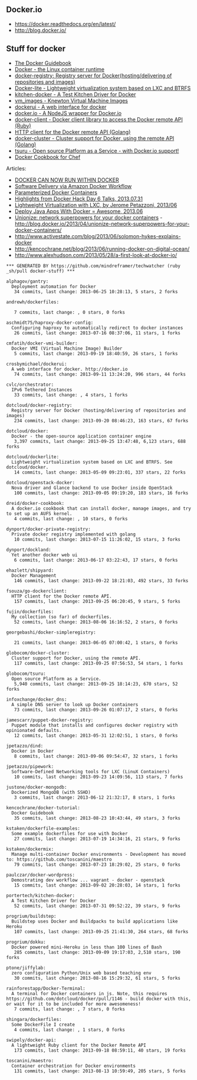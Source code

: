 ## Docker.io

  - https://docker.readthedocs.org/en/latest/
  - http://blog.docker.io/

## Stuff for docker
  - [The Docker Guidebook](http://kencochrane.net/blog/2013/08/the-docker-guidebook/)
  - [Docker - the Linux container runtime](https://github.com/dotcloud/docker)
  - [docker-registry: Registry server for Docker(hosting/delivering of repositories and images)](https://github.com/dotcloud/docker-registry)
  - [Docker-lite - Lightweight virtualization system based on LXC and BTRFS](https://github.com/dotcloud/dockerlite.git)
  - [kitchen-docker - A Test Kitchen Driver for Docker](https://github.com/portertech/kitchen-docker)
  - [vm_images - Knewton Virtual Machine Images](https://github.com/Knewton/vm_images.git)
  - [dockerui - A web interface for docker](https://github.com/crosbymichael/dockerui.git)
  - [docker.io - A NodeJS wrapper for Docker.io](https://github.com/appersonlabs/docker.io.git)
  - [docker-client - Docker client library to access the Docker remote API (Ruby)](https://github.com/geku/docker-client.git)
  - [HTTP client for the Docker remote API (Golang)](https://github.com/fsouza/go-dockerclient.git)
  - [docker-cluster - Cluster support for Docker, using the remote API (Golang)](https://github.com/globocom/docker-cluster.git)
  - [tsuru - Open source Platform as a Service - with Docker.io support!](https://github.com/globocom/tsuru.git)
  - [Docker Cookbook for Chef](https://github.com/dreid/docker-cookbook.git)



Articles:
  - [DOCKER CAN NOW RUN WITHIN DOCKER](http://blog.docker.io/2013/09/docker-can-now-run-within-docker/)
  - [Software Delivery via Amazon Docker Workflow](http://r.32k.io/adf)
  - [Parameterized Docker Containers](http://blog.james-carr.org/2013/09/04/parameterized-docker-containers/)
  - [Highlights from Docker Hack Day 6 Talks, 2013.07.31](http://blog.runkite.com/2013/07/31/highlights-from-docker-hack-day-6-talks/)
  - [Lightweight Virtualization with LXC, by Jerome Petazzoni, 2013/06 ](http://www.ciecloud.org/2013/subject/07-track06-Jerome%20Petazzoni.pdf)
  - [Deploy Java Apps With Docker = Awesome, 2013.06](http://blogs.atlassian.com/2013/06/deploy-java-apps-with-docker-awesome/)
  - [Unionize: network superpowers for your docker containers](https://gist.github.com/jpetazzo/5493295) - http://blog.docker.io/2013/04/unionize-network-superpowers-for-your-docker-containers/
  - http://www.activestate.com/blog/2013/06/solomon-hykes-explains-docker
  - http://kencochrane.net/blog/2013/06/running-docker-on-digital-ocean/
  - http://www.alexhudson.com/2013/05/28/a-first-look-at-docker-io/



<!-- PROJECTS_LIST_START -->
    *** GENERATED BY https://github.com/mindreframer/techwatcher (ruby _sh/pull docker-stuff) *** 

    alphagov/gantry:
      Deployment automation for Docker
       34 commits, last change: 2013-06-25 10:28:13, 5 stars, 2 forks

    andrewh/dockerfiles:

       7 commits, last change: , 0 stars, 0 forks

    aschmidt75/haproxy-docker-config:
      Configuring haproxy to automatically redirect to docker instances
       26 commits, last change: 2013-07-16 08:37:06, 11 stars, 1 forks

    cmfatih/docker-vmi-builder:
      Docker VMI (Virtual Machine Image) Builder
       5 commits, last change: 2013-09-19 18:40:59, 26 stars, 1 forks

    crosbymichael/dockerui:
      A web interface for docker. http://docker.io
       74 commits, last change: 2013-09-11 13:24:20, 996 stars, 44 forks

    cvlc/orchestrator:
      IPv6 Tethered Instances
       33 commits, last change: , 4 stars, 1 forks

    dotcloud/docker-registry:
      Registry server for Docker (hosting/delivering of repositories and images)
       234 commits, last change: 2013-09-20 08:46:23, 163 stars, 67 forks

    dotcloud/docker:
      Docker - the open-source application container engine
       3,397 commits, last change: 2013-09-25 13:47:48, 6,123 stars, 688 forks

    dotcloud/dockerlite:
      Lightweight virtualization system based on LXC and BTRFS. See dotcloud/docker.
       14 commits, last change: 2013-05-09 09:23:01, 337 stars, 22 forks

    dotcloud/openstack-docker:
      Nova driver and Glance backend to use Docker inside OpenStack
       100 commits, last change: 2013-09-05 09:19:20, 183 stars, 16 forks

    dreid/docker-cookbook:
      A docker.io cookbook that can install docker, manage images, and try to set up an AUFS kernel.
       4 commits, last change: , 10 stars, 0 forks

    dynport/docker-private-registry:
      Private docker registry implemented with golang
       10 commits, last change: 2013-07-15 11:26:02, 15 stars, 3 forks

    dynport/dockland:
      Yet another docker web ui
       6 commits, last change: 2013-06-17 03:22:43, 17 stars, 0 forks

    ehazlett/shipyard:
      Docker Management
       146 commits, last change: 2013-09-22 18:21:03, 492 stars, 33 forks

    fsouza/go-dockerclient:
      HTTP client for the Docker remote API.
       157 commits, last change: 2013-09-25 06:20:45, 9 stars, 5 forks

    fujin/dockerfiles:
      My collection (so far) of dockerfiles.
       52 commits, last change: 2013-08-06 16:16:52, 2 stars, 0 forks

    georgebashi/docker-simpleregistry:

       21 commits, last change: 2013-06-05 07:00:42, 1 stars, 0 forks

    globocom/docker-cluster:
      Cluster support for Docker, using the remote API.
       117 commits, last change: 2013-09-25 07:56:53, 54 stars, 1 forks

    globocom/tsuru:
      Open source Platform as a Service.
       5,940 commits, last change: 2013-09-25 18:14:23, 670 stars, 52 forks

    infoxchange/docker_dns:
      A simple DNS server to look up Docker containers
       73 commits, last change: 2013-09-26 01:07:17, 2 stars, 0 forks

    jamescarr/puppet-docker-registry:
      Puppet module that installs and configures docker registry with opinionated defaults.
       12 commits, last change: 2013-05-31 12:02:51, 1 stars, 0 forks

    jpetazzo/dind:
      Docker in Docker
       8 commits, last change: 2013-09-06 09:54:47, 32 stars, 1 forks

    jpetazzo/pipework:
      Software-Defined Networking tools for LXC (LinuX Containers)
       10 commits, last change: 2013-09-23 14:09:56, 113 stars, 7 forks

    justone/docker-mongodb:
      Dockerized MongoDB (with SSHD)
       3 commits, last change: 2013-06-12 21:32:17, 8 stars, 1 forks

    kencochrane/docker-tutorial:
      Docker Guidebook
       35 commits, last change: 2013-08-23 10:43:44, 49 stars, 3 forks

    kstaken/dockerfile-examples:
      Some example dockerfiles for use with Docker
       27 commits, last change: 2013-07-19 14:34:16, 21 stars, 9 forks

    kstaken/dockermix:
      Manage multi-container Docker environments - Development has moved to: https://github.com/toscanini/maestro
       79 commits, last change: 2013-07-23 18:29:02, 25 stars, 0 forks

    paulczar/docker-wordpress:
      Demostrating dev workflow ... vagrant - docker - openstack
       15 commits, last change: 2013-09-02 20:28:03, 14 stars, 1 forks

    portertech/kitchen-docker:
      A Test Kitchen Driver for Docker
       52 commits, last change: 2013-07-31 09:52:22, 39 stars, 9 forks

    progrium/buildstep:
      Buildstep uses Docker and Buildpacks to build applications like Heroku
       107 commits, last change: 2013-09-25 21:41:30, 264 stars, 68 forks

    progrium/dokku:
      Docker powered mini-Heroku in less than 100 lines of Bash
       285 commits, last change: 2013-09-09 19:17:03, 2,510 stars, 190 forks

    ptone/jiffylab:
      zero configuration Python/Unix web based teaching env
       30 commits, last change: 2013-08-16 15:29:32, 61 stars, 5 forks

    rainforestapp/Docker-Terminal:
      A terminal for Docker containers in js. Note, this requires https://github.com/dotcloud/docker/pull/1146 - build docker with this, or wait for it to be included for more awesomeness!
       7 commits, last change: , 7 stars, 0 forks

    shingara/dockerfiles:
      Some DockerFile I create
       4 commits, last change: , 1 stars, 0 forks

    swipely/docker-api:
      A lightweight Ruby client for the Docker Remote API
       173 commits, last change: 2013-09-18 08:59:11, 40 stars, 19 forks

    toscanini/maestro:
      Container orchestration for Docker environments
       131 commits, last change: 2013-08-13 10:59:49, 205 stars, 5 forks
<!-- PROJECTS_LIST_END -->
